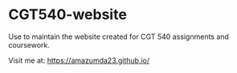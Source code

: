 # CGT540-website
Use to maintain the website created for CGT 540 assignments and coursework.

Visit me at: https://amazumda23.github.io/
